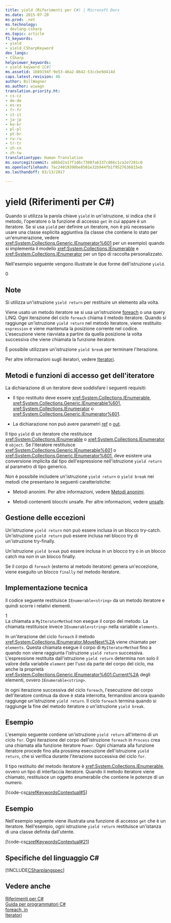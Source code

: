 ```yaml
---
title: yield (Riferimenti per C#) | Microsoft Docs
ms.date: 2015-07-20
ms.prod: .net
ms.technology:
- devlang-csharp
ms.topic: article
f1_keywords:
- yield
- yield_CSharpKeyword
dev_langs:
- CSharp
helpviewer_keywords:
- yield keyword [C#]
ms.assetid: 1089194f-9e53-46a2-8642-53ccbe9d414d
caps.latest.revision: 46
author: BillWagner
ms.author: wiwagn
translation.priority.ht:
- cs-cz
- de-de
- es-es
- fr-fr
- it-it
- ja-jp
- ko-kr
- pl-pl
- pt-br
- ru-ru
- tr-tr
- zh-cn
- zh-tw
translationtype: Human Translation
ms.sourcegitcommit: a06bd2a17f1d6c7308fa6337c866c1ca2e7281c0
ms.openlocfilehash: 7ac24019390be8501e32b944fb1f9527636815eb
ms.lasthandoff: 03/13/2017

---
```

# <a name="yield-c-reference"></a>yield (Riferimenti per C#)
Quando si utilizza la parola chiave `yield` in un'istruzione, si indica che il metodo, l'operatore o la funzione di accesso `get` in cui appare è un iteratore. Se si usa `yield` per definire un iteratore, non è più necessario usare una classe esplicita aggiuntiva (la classe che contiene lo stato per un'enumerazione, vedere <xref:System.Collections.Generic.IEnumerator%601> per un esempio) quando si implementa il modello <xref:System.Collections.IEnumerable> e <xref:System.Collections.IEnumerator> per un tipo di raccolta personalizzato.  
  
 Nell'esempio seguente vengono illustrate le due forme dell'istruzione `yield`.  
  
<CodeContentPlaceHolder>0</CodeContentPlaceHolder>  
## <a name="remarks"></a>Note  
 Si utilizza un'istruzione `yield return` per restituire un elemento alla volta.  
  
 Viene usato un metodo iteratore se si usa un'istruzione [foreach](../../../csharp/language-reference/keywords/foreach-in.md) o una query LINQ. Ogni iterazione del ciclo `foreach` chiama il metodo iteratore. Quando si raggiunge un'istruzione `yield return` nel metodo iteratore, viene restituito `expression` e viene mantenuta la posizione corrente nel codice. L'esecuzione viene riavviata a partire da quella posizione la volta successiva che viene chiamata la funzione iteratore.  
  
 È possibile utilizzare un'istruzione `yield break` per terminare l'iterazione.  
  
 Per altre informazioni sugli iteratori, vedere [Iteratori](http://msdn.microsoft.com/library/f45331db-d595-46ec-9142-551d3d1eb1a7).  
  
## <a name="iterator-methods-and-get-accessors"></a>Metodi e funzioni di accesso get dell'iteratore  
 La dichiarazione di un iteratore deve soddisfare i seguenti requisiti:  
  
-   Il tipo restituito deve essere <xref:System.Collections.IEnumerable>, <xref:System.Collections.Generic.IEnumerable%601>, <xref:System.Collections.IEnumerator> o <xref:System.Collections.Generic.IEnumerator%601>.  
  
-   La dichiarazione non può avere parametri [ref](../../../csharp/language-reference/keywords/ref.md) o [out](../../../csharp/language-reference/keywords/out.md).  
  
 Il tipo `yield` di un iteratore che restituisce <xref:System.Collections.IEnumerable> o <xref:System.Collections.IEnumerator> è `object`.  Se l'iteratore restituisce <xref:System.Collections.Generic.IEnumerable%601> o <xref:System.Collections.Generic.IEnumerator%601>, deve esistere una conversione implicita dal tipo dell'espressione nell'istruzione `yield return` al parametro di tipo generico.  
  
 Non è possibile includere un'istruzione `yield return` o `yield break` nei metodi che presentano le seguenti caratteristiche:  
  
-   Metodi anonimi. Per altre informazioni, vedere [Metodi anonimi](../../../csharp/programming-guide/statements-expressions-operators/anonymous-methods.md).  
  
-   Metodi contenenti blocchi unsafe. Per altre informazioni, vedere [unsafe](../../../csharp/language-reference/keywords/unsafe.md).  
  
## <a name="exception-handling"></a>Gestione delle eccezioni  
 Un'istruzione `yield return` non può essere inclusa in un blocco try-catch. Un'istruzione `yield return` può essere inclusa nel blocco try di un'istruzione try-finally.  
  
 Un'istruzione `yield break` può essere inclusa in un blocco try o in un blocco catch ma non in un blocco finally.  
  
 Se il corpo di `foreach` (esterno al metodo iteratore) genera un'eccezione, viene eseguito un blocco `finally` nel metodo iteratore.  
  
## <a name="technical-implementation"></a>Implementazione tecnica  
 Il codice seguente restituisce `IEnumerable<string>` da un metodo iteratore e quindi scorre i relativi elementi.  
  
<CodeContentPlaceHolder>1</CodeContentPlaceHolder>  
 La chiamata a `MyIteratorMethod` non esegue il corpo del metodo. La chiamata restituisce invece `IEnumerable<string>` nella variabile `elements`.  
  
 In un'iterazione del ciclo `foreach` il metodo <xref:System.Collections.IEnumerator.MoveNext%2A> viene chiamato per `elements`. Questa chiamata esegue il corpo di `MyIteratorMethod` fino a quando non viene raggiunta l'istruzione `yield return` successiva. L'espressione restituita dall'istruzione `yield return` determina non solo il valore della variabile `element` per l'uso da parte del corpo del ciclo, ma anche la proprietà <xref:System.Collections.Generic.IEnumerator%601.Current%2A> degli elementi, ovvero `IEnumerable<string>`.  
  
 In ogni iterazione successiva del ciclo `foreach`, l'esecuzione del corpo dell'iteratore continua da dove è stata interrotta, fermandosi ancora quando raggiunge un'istruzione `yield return`. Il ciclo `foreach` termina quando si raggiunge la fine del metodo iteratore o un'istruzione `yield break`.  
  
## <a name="example"></a>Esempio  
 L'esempio seguente contiene un'istruzione `yield return` all'interno di un ciclo `for`. Ogni iterazione del corpo dell'istruzione `foreach` in `Process` crea una chiamata alla funzione iteratore `Power`. Ogni chiamata alla funzione iteratore procede fino alla prossima esecuzione dell'istruzione `yield return`, che si verifica durante l'iterazione successiva del ciclo `for`.  
  
 Il tipo restituito del metodo iteratore è <xref:System.Collections.IEnumerable>, ovvero un tipo di interfaccia iteratore. Quando il metodo iteratore viene chiamato, restituisce un oggetto enumerabile che contiene le potenze di un numero.  
  
 [!code-cs[csrefKeywordsContextual#5](../../../csharp/language-reference/keywords/codesnippet/CSharp/yield_1.cs)]  
  
## <a name="example"></a>Esempio  
 Nell'esempio seguente viene illustrata una funzione di accesso `get` che è un iteratore. Nell'esempio, ogni istruzione `yield return` restituisce un'istanza di una classe definita dall'utente.  
  
 [!code-cs[csrefKeywordsContextual#21](../../../csharp/language-reference/keywords/codesnippet/CSharp/yield_2.cs)]  
  
## <a name="c-language-specification"></a>Specifiche del linguaggio C#  
 [!INCLUDE[CSharplangspec](../../../csharp/language-reference/keywords/includes/csharplangspec_md.md)]  
  
## <a name="see-also"></a>Vedere anche  
 [Riferimenti per C#](../../../csharp/language-reference/index.md)   
 [Guida per programmatori C#](../../../csharp/programming-guide/index.md)   
 [foreach, in](../../../csharp/language-reference/keywords/foreach-in.md)   
 [Iteratori](http://msdn.microsoft.com/library/f45331db-d595-46ec-9142-551d3d1eb1a7)
